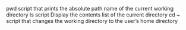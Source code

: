 pwd script that prints the absolute path name of the current working directory
ls script Display the contents list of the current directory
cd ~ script that changes the working directory to the user’s home directory
